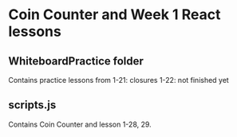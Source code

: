 # Coin Counter and Week 1 React lessons

## WhiteboardPractice folder 
Contains practice lessons from 1-21: closures
1-22: not finished yet

## scripts.js 
Contains Coin Counter and lesson 1-28, 29.



